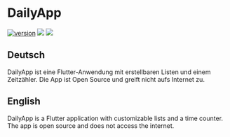 # DailyApp

[![version](https://img.shields.io/badge/version-1.1.4-blue)](https://github.com/OptixWolf/DailyApp/releases/latest)
[![](https://img.shields.io/github/downloads/OptixWolf/DailyApp/total)](https://github.com/OptixWolf/DailyApp/releases/latest)
[![](https://img.shields.io/discord/1107109693165416588?logo=discord)](https://discord.com/invite/KW7GWQfKaj)

## Deutsch
DailyApp ist eine Flutter-Anwendung mit erstellbaren Listen und einem Zeitzähler.
Die App ist Open Source und greift nicht aufs Internet zu.

## English
DailyApp is a Flutter application with customizable lists and a time counter.
The app is open source and does not access the internet.
